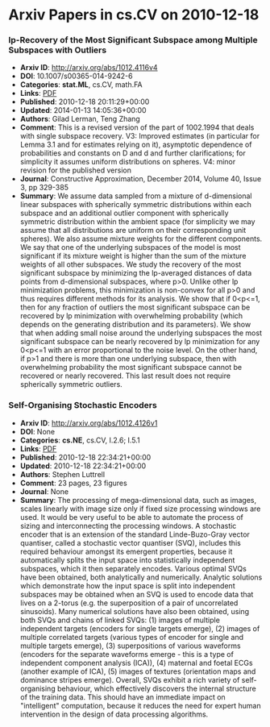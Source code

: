 # Arxiv Papers in cs.CV on 2010-12-18
### lp-Recovery of the Most Significant Subspace among Multiple Subspaces with Outliers
- **Arxiv ID**: http://arxiv.org/abs/1012.4116v4
- **DOI**: 10.1007/s00365-014-9242-6
- **Categories**: **stat.ML**, cs.CV, math.FA
- **Links**: [PDF](http://arxiv.org/pdf/1012.4116v4)
- **Published**: 2010-12-18 20:11:29+00:00
- **Updated**: 2014-01-13 14:05:36+00:00
- **Authors**: Gilad Lerman, Teng Zhang
- **Comment**: This is a revised version of the part of 1002.1994 that deals with
  single subspace recovery. V3: Improved estimates (in particular for Lemma 3.1
  and for estimates relying on it), asymptotic dependence of probabilities and
  constants on D and d and further clarifications; for simplicity it assumes
  uniform distributions on spheres. V4: minor revision for the published
  version
- **Journal**: Constructive Approximation, December 2014, Volume 40, Issue 3, pp
  329-385
- **Summary**: We assume data sampled from a mixture of d-dimensional linear subspaces with spherically symmetric distributions within each subspace and an additional outlier component with spherically symmetric distribution within the ambient space (for simplicity we may assume that all distributions are uniform on their corresponding unit spheres). We also assume mixture weights for the different components. We say that one of the underlying subspaces of the model is most significant if its mixture weight is higher than the sum of the mixture weights of all other subspaces. We study the recovery of the most significant subspace by minimizing the lp-averaged distances of data points from d-dimensional subspaces, where p>0. Unlike other lp minimization problems, this minimization is non-convex for all p>0 and thus requires different methods for its analysis. We show that if 0<p<=1, then for any fraction of outliers the most significant subspace can be recovered by lp minimization with overwhelming probability (which depends on the generating distribution and its parameters). We show that when adding small noise around the underlying subspaces the most significant subspace can be nearly recovered by lp minimization for any 0<p<=1 with an error proportional to the noise level. On the other hand, if p>1 and there is more than one underlying subspace, then with overwhelming probability the most significant subspace cannot be recovered or nearly recovered. This last result does not require spherically symmetric outliers.



### Self-Organising Stochastic Encoders
- **Arxiv ID**: http://arxiv.org/abs/1012.4126v1
- **DOI**: None
- **Categories**: **cs.NE**, cs.CV, I.2.6; I.5.1
- **Links**: [PDF](http://arxiv.org/pdf/1012.4126v1)
- **Published**: 2010-12-18 22:34:21+00:00
- **Updated**: 2010-12-18 22:34:21+00:00
- **Authors**: Stephen Luttrell
- **Comment**: 23 pages, 23 figures
- **Journal**: None
- **Summary**: The processing of mega-dimensional data, such as images, scales linearly with image size only if fixed size processing windows are used. It would be very useful to be able to automate the process of sizing and interconnecting the processing windows. A stochastic encoder that is an extension of the standard Linde-Buzo-Gray vector quantiser, called a stochastic vector quantiser (SVQ), includes this required behaviour amongst its emergent properties, because it automatically splits the input space into statistically independent subspaces, which it then separately encodes. Various optimal SVQs have been obtained, both analytically and numerically. Analytic solutions which demonstrate how the input space is split into independent subspaces may be obtained when an SVQ is used to encode data that lives on a 2-torus (e.g. the superposition of a pair of uncorrelated sinusoids). Many numerical solutions have also been obtained, using both SVQs and chains of linked SVQs: (1) images of multiple independent targets (encoders for single targets emerge), (2) images of multiple correlated targets (various types of encoder for single and multiple targets emerge), (3) superpositions of various waveforms (encoders for the separate waveforms emerge - this is a type of independent component analysis (ICA)), (4) maternal and foetal ECGs (another example of ICA), (5) images of textures (orientation maps and dominance stripes emerge). Overall, SVQs exhibit a rich variety of self-organising behaviour, which effectively discovers the internal structure of the training data. This should have an immediate impact on "intelligent" computation, because it reduces the need for expert human intervention in the design of data processing algorithms.



